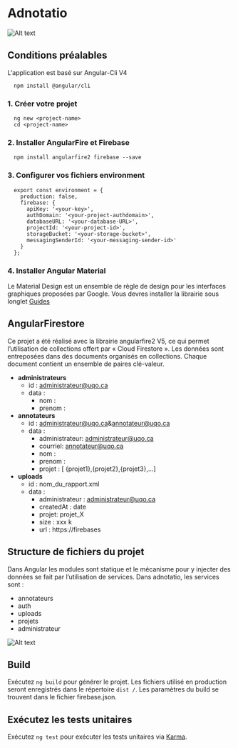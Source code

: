 # Adnotatio
![Alt text](https://firebasestorage.googleapis.com/v0/b/projetia-8a0f1.appspot.com/o/uploads%2Fadno.svg?alt=media&token=2992a291-6958-4155-9282-6d37084d3b76)


## Conditions préalables
L'application est basé sur Angular-Cli V4
```
  npm install @angular/cli
  ```
### 1. Créer votre projet
```
  ng new <project-name>
  cd <project-name>
  ```
### 2. Installer AngularFire et Firebase
```
  npm install angularfire2 firebase --save
  ```
### 3. Configurer vos fichiers environment
```
  export const environment = {
    production: false,
    firebase: {
      apiKey: '<your-key>',
      authDomain: '<your-project-authdomain>',
      databaseURL: '<your-database-URL>',
      projectId: '<your-project-id>',
      storageBucket: '<your-storage-bucket>',
      messagingSenderId: '<your-messaging-sender-id>'
    }
  };
  ```
  ### 4. Installer Angular Material
  Le Material Design est un ensemble de règle de design pour les interfaces graphiques proposées par Google. Vous devres installer la librairie sous longlet [Guides](https://material.angular.io/guide/getting-started)
## AngularFirestore 
Ce projet a été réalisé avec la librairie angularfire2 V5, ce qui permet l’utilisation de collections offert par « Cloud Firestore ». Les données sont entreposées dans des documents organisés en collections. Chaque document contient un ensemble de paires clé-valeur.
* **administrateurs**
  *   id : administrateur@uqo.ca
  * data :
    * nom :
    * prenom :  
* **annotateurs** 
  * id : administrateur@uqo.ca&annotateur@uqo.ca
  * data : 
    * administrateur: administrateur@uqo.ca
    * courriel: annotateur@uqo.ca
    * nom : 
    * prenom :
    * projet : [ {projet1},{projet2},{projet3},...]   
* **uploads**
  * id : nom_du_rapport.xml
  * data : 
    * administrateur : administrateur@uqo.ca
    * createdAt : date
    * projet: projet_X
    * size : xxx k
    * url : https://firebases

## Structure de fichiers du projet
Dans Angular les modules sont statique et le mécanisme pour y injecter des données se fait par l’utilisation de services. Dans adnotatio, les services sont :
* annotateurs
* auth
* uploads
* projets
* administrateur

![Alt text](https://firebasestorage.googleapis.com/v0/b/projetia-8a0f1.appspot.com/o/uploads%2Farchi111-100.jpg?alt=media&token=dc2359b0-6880-4dd6-a4df-2a4b92ff8e56)
## Build 
Exécutez `ng build` pour générer le projet. Les fichiers utilisé en production seront enregistrés dans le répertoire `dist /`. Les paramètres du build se trouvent dans le fichier firebase.json.

## Exécutez les tests unitaires
Exécutez `ng test` pour exécuter les tests unitaires via [Karma](https://karma-runner.github.io/1.0/index.html).

